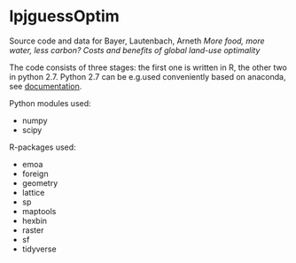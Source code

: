 # lpjguessOptim
Source code and data for Bayer, Lautenbach, Arneth *More food, more water, less carbon? Costs and benefits of global land-use optimality*

The code consists of three stages: 
the first one is written in R, the other two in python 2.7.
Python 2.7 can be e.g.used conveniently based on anaconda, see [documentation](https://docs.anaconda.com/free/anaconda/configurations/switch-environment/).

Python modules used: 

  - numpy
  - scipy

R-packages used:

- emoa
- foreign
- geometry
- lattice
- sp
- maptools
- hexbin
- raster
- sf
- tidyverse
